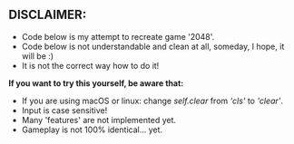 ## DISCLAIMER:
- Code below is my attempt to recreate game '2048'.
- Code below is not understandable and clean at all, someday, I hope, it will be :)
- It is not the correct way how to do it!

**If you want to try this yourself, be aware that:**
- If you are using macOS or linux: change *self.clear* from *'cls'* to *'clear'*.
- Input is case sensitive!
- Many 'features' are not implemented yet.
- Gameplay is not 100% identical... yet.
